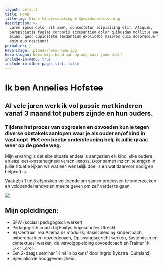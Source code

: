 ```yaml
---
layout: default
title: Home
title-tag: Kiann Kindercoaching & Opvoedondersteuning
description: >-
  Lorem ipsum dolor sit amet, consectetur adipisicing elit. Aliquam,
  perspiciatis fugiat corporis accusantium dolor quibusdam mollitia eaque est
  alias, quod cupiditate laudantium explicabo maiores quia doloremque tempora
  enim quo nesciunt!
permalink: /
hero-image: uploads/hero-home.jpg
hero-slogan: Neem mijn hand aan op weg naar jouw doel!
include-in-menu: true
include-in-other-pages-list: false
---
```

# Ik ben Annelies Hofstee

## Al vele jaren werk ik vol passie met kinderen vanaf 3 maand tot pubers zijnde en hun ouders.

### Tijdens het proces van opgroeien en opvoeden kun je tegen diverse obstakels aanlopen waar je als ouder en/of kind in vastloopt. Met een beetje ondersteuning help ik jullie graag weer op de goede weg.

Mijn ervaring is dat elke situatie anders is aangezien elk kind, elke oudere en elke leef-omstandigheid verschillend is. Door samen inzicht te krijgen in jullie situatie kijken we wat een wenselijk doel is en wat daarvoor nodig en helpend is.

Vaak zijn 1 tot 5 afspraken voldoende om samen processen te onderzoeken en voldoende handvaten mee te geven om zelf verder te gaan.

![](/uploads/kluwen-poppetjes.png)

## Mijn opleidingen:

- SPW (sociaal pedagogisch werker)
- Pedagogisch coach bij Fontys hogescholen Utrecht
- Bij Centrum Tea Adema de modules; Basisopleiding kindercoach, pubercoach en opvoedcoach, Oplossingsgericht werken, Systemisch en contextueel werken, de vervolgopleiding opvoedcoach en Trainer 'Ik Leer Leren.
- Een 2-daags seminar 'Kind in bakans' door Ingrid Dykstra (Duitsland)
- Specialisatie hooggevoeligheid.
